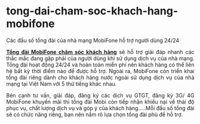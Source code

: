 # tong-dai-cham-soc-khach-hang-mobifone
Các đầu số tổng đài của nhà mạng MobiFone hỗ trợ người dùng 24/24
<p style="text-align: justify;"><a href="https://3gmobifones.com/tong-dai-mobifone"><strong>Tổng đài MobiFone chăm sóc khách hàng</strong></a> sẽ hỗ trợ giải đáp nhanh các thắc mắc đang gặp phải của người dùng khi sử dụng dịch vụ của nhà mạng. Tổng đài hoạt động 24/24 và hoàn toàn miễn phí nên khách hàng có thể liên hệ bất kỳ thời điểm nào để được hỗ trợ. Ngoài ra, MobiFone còn triển khai tổng đài riêng dành cho khách hàng nước ngoài sử dụng dịch vụ của nhà mạng tại Việt Nam với 5 thứ tiếng khác nhau.</p>
<p style="text-align: justify;">Bên cạnh tư vấn, giải đáp, đăng ký các dịch vụ GTGT, đăng ký 3G/ 4G MobiFone khuyến mãi thì tổng đài Mobi còn tiếp nhận khiếu nại về thái độ phục vụ, chất lượng dịch vụ và góp ý của khách hàng.....Mỗi đầu số tổng đài sẽ có chức năng riêng, bạn nên nắm rõ lựa chọn tổng đài phù để hỗ trợ.</p>
